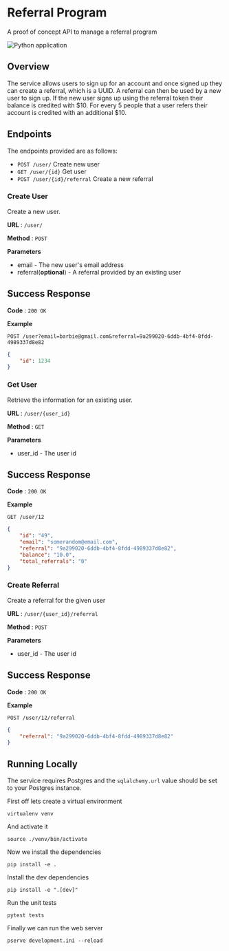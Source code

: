 # Referral Program
A proof of concept API to manage a referral program

![Python application](https://github.com/Rencode/referral_program/workflows/Python%20application/badge.svg)

## Overview
The service allows users to sign up for an account and once signed up they can create a referral, which is a UUID. 
A referral can then be used by a new user to sign up. If the new user signs up using the referral token their balance is 
credited with $10. For every 5 people that a user refers their account is credited with an additional $10.

## Endpoints
The endpoints provided are as follows:
* ``POST /user/`` Create new user
* ``GET /user/{id}`` Get user
* ``POST /user/{id}/referral`` Create a new referral

### Create User
Create a new user.

**URL** : `/user/`

**Method** : `POST`

**Parameters**
* email - The new user's email address
* referral(**optional**) - A referral provided by an existing user

## Success Response

**Code** : `200 OK`

**Example**

``POST /user?email=barbie@gmail.com&referral=9a299020-6ddb-4bf4-8fdd-4989337d8e82``

```json
{
    "id": 1234
}
```

### Get User
Retrieve the information for an existing user.

**URL** : `/user/{user_id}`

**Method** : `GET`

**Parameters**
* user_id - The user id

## Success Response

**Code** : `200 OK`

**Example**

``GET /user/12``

```json
{
    "id": "49",
    "email": "somerandom@email.com",
    "referral": "9a299020-6ddb-4bf4-8fdd-4989337d8e82",
    "balance": "10.0",
    "total_referrals": "0"
}
```

### Create Referral
Create a referral for the given user

**URL** : `/user/{user_id}/referral`

**Method** : `POST`

**Parameters**
* user_id - The user id

## Success Response

**Code** : `200 OK`

**Example**

``POST /user/12/referral``

```json
{
    "referral": "9a299020-6ddb-4bf4-8fdd-4989337d8e82"
}
```

## Running Locally

The service requires Postgres and the ``sqlalchemy.url`` value should be set to your Postgres instance.

First off lets create a virtual environment 
```
virtualenv venv
```
And activate it
```
source ./venv/bin/activate
``` 
Now we install the dependencies
```
pip install -e .
```
Install the dev dependencies
```
pip install -e ".[dev]"
```
Run the unit tests
```
pytest tests
```
Finally we can run the web server
```
pserve development.ini --reload
```
